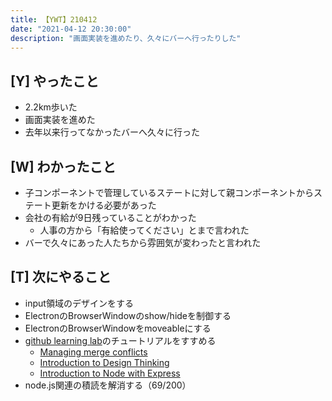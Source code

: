 ```yaml
---
title: 【YWT】210412
date: "2021-04-12 20:30:00"
description: "画面実装を進めたり、久々にバーへ行ったりした"
---
```


## [Y] やったこと

- 2.2km歩いた
- 画面実装を進めた
- 去年以来行ってなかったバーへ久々に行った

## [W] わかったこと

- 子コンポーネントで管理しているステートに対して親コンポーネントからステート更新をかける必要があった
- 会社の有給が9日残っていることがわかった
  - 人事の方から「有給使ってください」とまで言われた
- バーで久々にあった人たちから雰囲気が変わったと言われた

## [T] 次にやること

- input領域のデザインをする
- ElectronのBrowserWindowのshow/hideを制御する
- ElectronのBrowserWindowをmoveableにする
- [github learning lab](https://lab.github.com/githubtraining)のチュートリアルをすすめる
  - [Managing merge conflicts](https://lab.github.com/githubtraining/managing-merge-conflicts)
  - [Introduction to Design Thinking](https://lab.github.com/githubtraining/introduction-to-design-thinking)
  - [Introduction to Node with Express](https://lab.github.com/everydeveloper/introduction-to-node-with-express)
- node.js関連の積読を解消する（69/200）

<!-- https://twitter.com/camomile_cafe/status/1381575316481601536?s=20 -->
